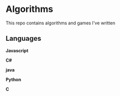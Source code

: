 # Algorithms

This repo contains algorithms and games I've written

## Languages

**Javascript**

**C#**

**java**

**Python**

**C**
